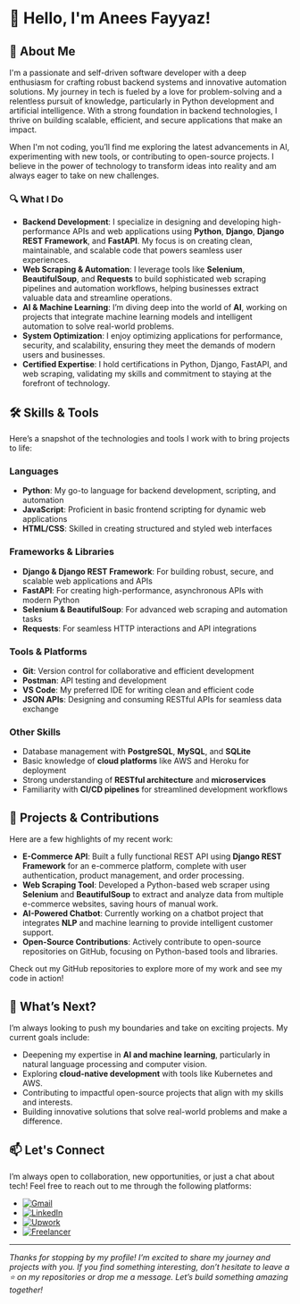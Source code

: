 # 👋 Hello, I'm Anees Fayyaz!

## 🚀 About Me
I'm a passionate and self-driven software developer with a deep enthusiasm for crafting robust backend systems and innovative automation solutions. My journey in tech is fueled by a love for problem-solving and a relentless pursuit of knowledge, particularly in Python development and artificial intelligence. With a strong foundation in backend technologies, I thrive on building scalable, efficient, and secure applications that make an impact.

When I'm not coding, you’ll find me exploring the latest advancements in AI, experimenting with new tools, or contributing to open-source projects. I believe in the power of technology to transform ideas into reality and am always eager to take on new challenges.

### 🔍 What I Do
- **Backend Development**: I specialize in designing and developing high-performance APIs and web applications using **Python**, **Django**, **Django REST Framework**, and **FastAPI**. My focus is on creating clean, maintainable, and scalable code that powers seamless user experiences.
- **Web Scraping & Automation**: I leverage tools like **Selenium**, **BeautifulSoup**, and **Requests** to build sophisticated web scraping pipelines and automation workflows, helping businesses extract valuable data and streamline operations.
- **AI & Machine Learning**: I’m diving deep into the world of **AI**, working on projects that integrate machine learning models and intelligent automation to solve real-world problems.
- **System Optimization**: I enjoy optimizing applications for performance, security, and scalability, ensuring they meet the demands of modern users and businesses.
- **Certified Expertise**: I hold certifications in Python, Django, FastAPI, and web scraping, validating my skills and commitment to staying at the forefront of technology.

## 🛠️ Skills & Tools
Here’s a snapshot of the technologies and tools I work with to bring projects to life:

### Languages
- **Python**: My go-to language for backend development, scripting, and automation
- **JavaScript**: Proficient in basic frontend scripting for dynamic web applications
- **HTML/CSS**: Skilled in creating structured and styled web interfaces

### Frameworks & Libraries
- **Django & Django REST Framework**: For building robust, secure, and scalable web applications and APIs
- **FastAPI**: For creating high-performance, asynchronous APIs with modern Python
- **Selenium & BeautifulSoup**: For advanced web scraping and automation tasks
- **Requests**: For seamless HTTP interactions and API integrations

### Tools & Platforms
- **Git**: Version control for collaborative and efficient development
- **Postman**: API testing and development
- **VS Code**: My preferred IDE for writing clean and efficient code
- **JSON APIs**: Designing and consuming RESTful APIs for seamless data exchange

### Other Skills
- Database management with **PostgreSQL**, **MySQL**, and **SQLite**
- Basic knowledge of **cloud platforms** like AWS and Heroku for deployment
- Strong understanding of **RESTful architecture** and **microservices**
- Familiarity with **CI/CD pipelines** for streamlined development workflows

## 🌟 Projects & Contributions
Here are a few highlights of my recent work:
- **E-Commerce API**: Built a fully functional REST API using **Django REST Framework** for an e-commerce platform, complete with user authentication, product management, and order processing.
- **Web Scraping Tool**: Developed a Python-based web scraper using **Selenium** and **BeautifulSoup** to extract and analyze data from multiple e-commerce websites, saving hours of manual work.
- **AI-Powered Chatbot**: Currently working on a chatbot project that integrates **NLP** and machine learning to provide intelligent customer support.
- **Open-Source Contributions**: Actively contribute to open-source repositories on GitHub, focusing on Python-based tools and libraries.

Check out my GitHub repositories to explore more of my work and see my code in action!

## 🎯 What’s Next?
I’m always looking to push my boundaries and take on exciting projects. My current goals include:
- Deepening my expertise in **AI and machine learning**, particularly in natural language processing and computer vision.
- Exploring **cloud-native development** with tools like Kubernetes and AWS.
- Contributing to impactful open-source projects that align with my skills and interests.
- Building innovative solutions that solve real-world problems and make a difference.

## 📫 Let's Connect
I’m always open to collaboration, new opportunities, or just a chat about tech! Feel free to reach out to me through the following platforms:
- [![Gmail](https://img.shields.io/badge/Gmail-D14836?logo=gmail&logoColor=white&style=flat-square)](aneesfayyaz007@gmail.com)
- [![LinkedIn](https://img.shields.io/badge/LinkedIn-blue?logo=linkedin&style=flat-square)](https://www.linkedin.com/in/anees-fayyaz-/)
- [![Upwork](https://img.shields.io/badge/Upwork-6fda44?logo=upwork&logoColor=white&style=flat-square)](https://www.upwork.com/freelancers/aneesf3)
- [![Freelancer](https://img.shields.io/badge/Freelancer-29b2fe?logo=freelancer&logoColor=white&style=flat-square)](https://www.freelancer.com/u/aneesfayyaz007)



---

*Thanks for stopping by my profile! I’m excited to share my journey and projects with you. If you find something interesting, don’t hesitate to leave a ⭐ on my repositories or drop me a message. Let’s build something amazing together!*
